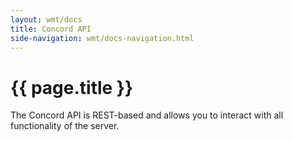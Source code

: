 ```yaml
---
layout: wmt/docs
title: Concord API
side-navigation: wmt/docs-navigation.html
---
```


# {{ page.title }}

The Concord API is REST-based and allows you to interact with all functionality
of the server.

